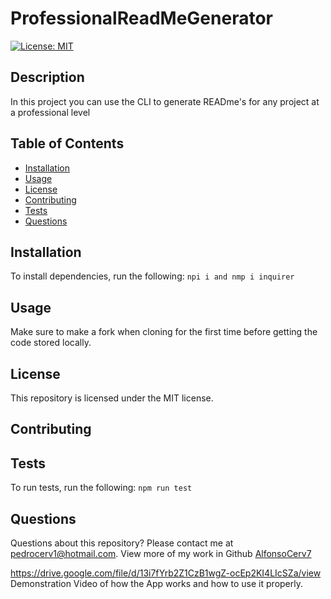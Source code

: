 # ProfessionalReadMeGenerator
[![License: MIT](https://img.shields.io/badge/License-MIT-yellow.svg)](https://opensource.org/licenses/MIT)
## Description
In this project you can use the CLI to generate READme's for any project at a professional level
## Table of Contents
* [Installation](#installation)
* [Usage](#usage)
* [License](#license)
* [Contributing](#contributing)
* [Tests](#tests)
* [Questions](#questions)
## Installation
To install dependencies, run the following:
`
npi i and nmp i inquirer
`
## Usage
Make sure to make a fork when cloning for the first time before getting the code stored locally.
## License
This repository is licensed under the MIT license.
## Contributing

## Tests
To run tests, run the following:
`
npm run test
`
## Questions
Questions about this repository? Please contact me at [pedrocerv1@hotmail.com](mailto:pedrocerv1@hotmail.com). View more of my work in Github [AlfonsoCerv7](https://github.com/AlfonsoCerv7) 

https://drive.google.com/file/d/13i7fYrb2Z1CzB1wgZ-ocEp2KI4LIcSZa/view Demonstration Video of how the App works and how to use it properly. 
